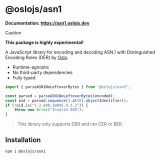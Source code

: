 # @oslojs/asn1

**Documentation: https://asn1.oslojs.dev**

> [!CAUTION]
> **This package is highly experimental!**

A JavaScript library for encoding and decoding ASN.1 with Distinguished Encoding Rules (DER) by [Oslo](https://oslojs.dev).

- Runtime-agnostic
- No third-party dependencies
- Fully typed

```ts
import { parseASN1NoLeftoverBytes } from "@oslojs/asn1";

const parsed = parseASN1NoLeftoverBytes(encoded);
const oid = parsed.sequence().at(0).objectIdentifier();
if (!oid.is("1.2.840.10045.4.3.2")) {
	throw new Error("Invalid OID");
}
```

> This library only supports DER and not CER or BER.

## Installation

```
npm i @oslojs/asn1
```
